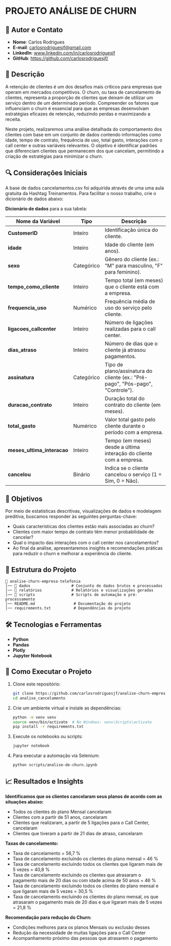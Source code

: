 # PROJETO ANÁLISE DE CHURN

## 👤 Autor e Contato
- **Nome**: Carlos Rodrigues
- **E-mail**: carlosrodriguesjf@gmail.com
- **LinkedIn**: www.linkedin.com/in/carlosrodriguesjf
- **GitHub**: https://github.com/carlosrodriguesjf/

## 📌 Descrição
A retenção de clientes é um dos desafios mais críticos para empresas que operam em mercados competitivos. O churn, ou taxa de cancelamento de clientes, representa a proporção de clientes que deixam de utilizar um serviço dentro de um determinado período. Compreender os fatores que influenciam o churn é essencial para que as empresas desenvolvam estratégias eficazes de retenção, reduzindo perdas e maximizando a receita.

Neste projeto, realizaremos uma análise detalhada do comportamento dos clientes com base em um conjunto de dados contendo informações como idade, tempo de contrato, frequência de uso, total gasto, interações com o call center e outras variáveis relevantes. O objetivo é identificar padrões que diferenciam clientes que permanecem dos que cancelam, permitindo a criação de estratégias para minimizar o churn.


## 🔍 Considerações Iniciais
A base de dados cancelamentos.csv foi adquirida através de uma uma aula gratuita da Hashtag Treinamentos. Para facilitar o nosso trabalho, crie o dicionário de dados abaixo:

**Dicionário de dados** para a sua tabela:  

| Nome da Variável            | Tipo       | Descrição |
|-----------------------------|-----------|-----------|
| **CustomerID**              | Inteiro    | Identificação única do cliente. |
| **idade**                   | Inteiro    | Idade do cliente (em anos). |
| **sexo**                    | Categórico | Gênero do cliente (ex.: "M" para masculino, "F" para feminino). |
| **tempo_como_cliente**       | Inteiro    | Tempo total (em meses) que o cliente está com a empresa. |
| **frequencia_uso**           | Numérico   | Frequência média de uso do serviço pelo cliente. |
| **ligacoes_callcenter**      | Inteiro    | Número de ligações realizadas para o call center. |
| **dias_atraso**             | Inteiro    | Número de dias que o cliente já atrasou pagamentos. |
| **assinatura**               | Categórico | Tipo de plano/assinatura do cliente (ex.: "Pré-pago", "Pós-pago", "Controle"). |
| **duracao_contrato**         | Inteiro    | Duração total do contrato do cliente (em meses). |
| **total_gasto**              | Numérico   | Valor total gasto pelo cliente durante o período com a empresa. |
| **meses_ultima_interacao**   | Inteiro    | Tempo (em meses) desde a última interação do cliente com a empresa. |
| **cancelou**                 | Binário    | Indica se o cliente cancelou o serviço (1 = Sim, 0 = Não). |

## 🎯 Objetivos

Por meio de estatísticas descritivas, visualizações de dados e modelagem preditiva, buscamos responder às seguintes perguntas-chave:
- Quais características dos clientes estão mais associadas ao churn?
- Clientes com maior tempo de contrato têm menor probabilidade de cancelar?
- Qual o impacto das interações com o call center nos cancelamentos?
- Ao final da análise, apresentaremos insights e recomendações práticas para reduzir o churn e melhorar a experiência do cliente.


## 📂 Estrutura do Projeto
```
📁 analise-churn-empresa-telefonia
│── 📂 dados                  # Conjunto de dados brutos e processados
│── 📂 relatórios             # Relatórios e visualizações geradas
│── 📂 scripts                # Scripts de automação e pré-processamento
│── README.md                 # Documentação do projeto
│── requirements.txt          # Dependências do projeto
```


## 🛠️ Tecnologias e Ferramentas
- **Python**
- **Pandas**
- **Plotly**
- **Jupyter Notebook**



## 🚀 Como Executar o Projeto
1. Clone este repositório:
   ```bash
   git clone https://github.com/carlosrodriguesjf/analise-churn-empresa-telefonia
   cd analise_cancelamento
   ```
2. Crie um ambiente virtual e instale as dependências:
   ```bash
   python -m venv venv
   source venv/bin/activate  # No Windows: venv\Scripts\activate
   pip install -r requirements.txt
   ```
3. Execute os notebooks ou scripts:
   ```bash
   jupyter notebook
   ```
4. Para executar a automação via Selenium:
   ```bash
   python scripts/analise-de-churn.ipynb
   ```

## 📈 Resultados e Insights
**Identificamos que os clientes cancelaram seus planos de acordo com as situações abaixo:**
- Todos os clientes do plano Mensal cancelaram
- Clientes com a partir de 51 anos, cancelaram
- Clientes que realizaram, a partir de 5 ligações para o Call Center, cancelaram
- Clientes que tiveram a partir de 21 dias de atraso, cancelaram
    
**Taxas de cancelamento:**
- Taxa de cancelamento = 56,7 %
- Taxa de cancelamento excluindo os clientes do plano mensal = 46 %
- Taxa de cancelamento excluindo todos os clientes que ligaram mais de 5 vezes = 40,8 %
- Taxa de cancelamento excluindo os clientes que atrasaram o pagamento mais de 20 dias ou com idade acima de 50 anos = 46 %
- Taxa de cancelamento excluindo todos os clientes do plano mensal e que ligaram mais de 5 vezes = 30,5 %
- Taxa de cancelamento excluindo os clientes do plano mensal, os que atrasaram o pagamento mais de 20 dias e que ligaram mais de 5 vezes = 21,8 %

**Recomendação para redução do Churn:**
- Condições melhores para os planos Mensais ou exclusão desses
- Redução da necessidade de muitas ligações para o Call Center
- Acompanhamento próximo das pessoas que atrasarem o pagamento





